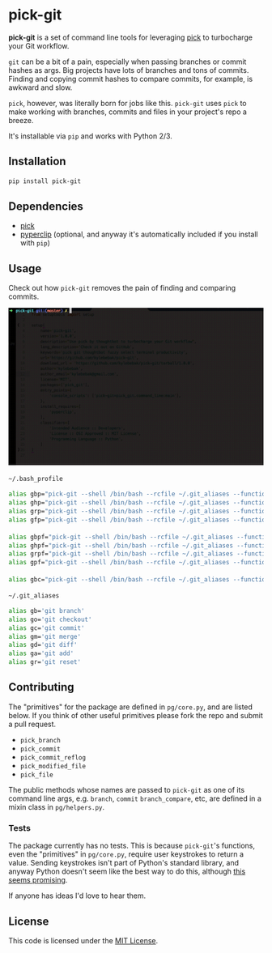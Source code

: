 # pick-git

__pick-git__ is a set of command line tools for leveraging [pick](https://github.com/calleerlandsson/pick) to turbocharge your Git workflow.

`git` can be a bit of a pain, especially when passing branches or commit hashes as args. Big projects have lots of branches and tons of commits. Finding and copying commit hashes to compare commits, for example, is awkward and slow.

`pick`, however, was literally born for jobs like this. `pick-git` uses `pick` to make working with branches, commits and files in your project's repo a breeze.

It's installable via `pip` and works with Python 2/3.


## Installation
~~~sh
pip install pick-git
~~~


## Dependencies
- [pick](https://github.com/calleerlandsson/pick)
- [pyperclip](https://github.com/asweigart/pyperclip) (optional, and anyway it's automatically included if you install with `pip`)


## Usage
Check out how `pick-git` removes the pain of finding and comparing commits.

![pick-git -b commit git diff](https://raw.githubusercontent.com/kylebebak/pick-git/master/examples/ghp.gif)


`~/.bash_profile`

~~~sh
alias gbp="pick-git --shell /bin/bash --rcfile ~/.git_aliases --function branch"
alias ghp="pick-git --shell /bin/bash --rcfile ~/.git_aliases --function commit"
alias grp="pick-git --shell /bin/bash --rcfile ~/.git_aliases --function commit_reflog"
alias gfp="pick-git --shell /bin/bash --rcfile ~/.git_aliases --function file"

alias gbpf="pick-git --shell /bin/bash --rcfile ~/.git_aliases --function branch_file"
alias ghpf="pick-git --shell /bin/bash --rcfile ~/.git_aliases --function commit_file"
alias grpf="pick-git --shell /bin/bash --rcfile ~/.git_aliases --function commit_reflog_file"
alias gpf="pick-git --shell /bin/bash --rcfile ~/.git_aliases --function file_commit"

alias gbc="pick-git --shell /bin/bash --rcfile ~/.git_aliases --function branch_compare"
~~~


`~/.git_aliases`

~~~sh
alias gb='git branch'
alias go='git checkout'
alias gc='git commit'
alias gm='git merge'
alias gd='git diff'
alias ga='git add'
alias gr='git reset'
~~~


## Contributing
The "primitives" for the package are defined in `pg/core.py`, and are listed below. If you think of other useful primitives please fork the repo and submit a pull request.

- `pick_branch`
- `pick_commit`
- `pick_commit_reflog`
- `pick_modified_file`
- `pick_file`

The public methods whose names are passed to `pick-git` as one of its command line args, e.g. `branch`, `commit` `branch_compare`, etc, are defined in a mixin class in `pg/helpers.py`.

### Tests
The package currently has no tests. This is because `pick-git`'s functions, even the "primitives" in `pg/core.py`, require user keystrokes to return a value. Sending keystrokes isn't part of Python's standard library, and anyway Python doesn't seem like the best way to do this, although [this seems promising](http://stackoverflow.com/questions/12755968/sending-arrow-keys-to-popen).

If anyone has ideas I'd love to hear them.


## License
This code is licensed under the [MIT License](https://opensource.org/licenses/MIT).
